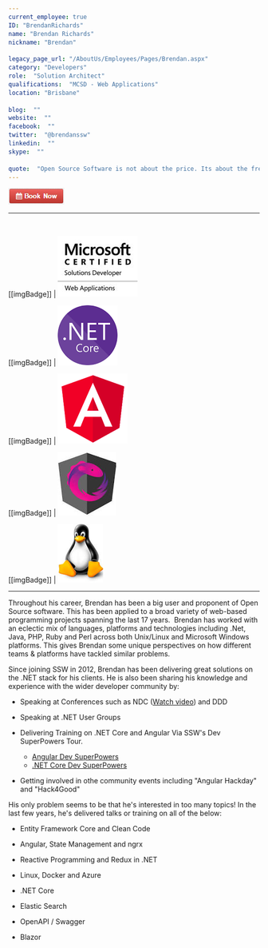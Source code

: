 ```yaml
---
current_employee: true
ID: "BrendanRichards"
name: "Brendan Richards"
nickname: "Brendan"

legacy_page_url: "/AboutUs/Employees/Pages/Brendan.aspx"
category: "Developers"
role:  "Solution Architect"
qualifications:  "MCSD - Web Applications"
location: "Brisbane"

blog:  ""
website:  ""
facebook:  ""
twitter:  "@brendanssw"
linkedin:  ""
skype:  ""

quote:  "Open Source Software is not about the price. Its about the freedom to use and improve your tools."
---
```


 [ ![BookNow.png](./Images/Bio/BookNow.png)](http://veethere.com/With/BrendanRichards) 
  
---
<br/>

[[imgBadge]]
| ![Microsoft Certified Solutions Developer](./Images/Bio/MCSD_2013(rgb)_1477.jpg) 

[[imgBadge]]
| ![dotnetcore.png](./Images/Bio/dotnetcore.png) 

[[imgBadge]]
| ![angular.png](./Images/Bio/angular.png) 

[[imgBadge]]
| ![ngrx.jpg](./Images/Bio/ngrx.jpg) 

[[imgBadge]]
| ![liinux.jpg](./Images/Bio/liinux.jpg) 

----


Throughout his career, Brendan has been a big user and proponent of Open Source software. This has been applied to a broad variety of web-based programming projects spanning the last 17 years.  Brendan has worked with an eclectic mix of languages, platforms and technologies including .Net, Java, PHP, Ruby and Perl across both Unix/Linux and Microsoft Windows platforms. This gives Brendan some unique perspectives on how different teams & platforms have tackled similar problems.  

Since joining SSW in 2012, Brendan has been delivering great solutions on the .NET stack for his clients. He is also been sharing his knowledge and experience with the wider developer community by:  

* Speaking at Conferences such as NDC ([Watch video](https://www.youtube.com/watch?v=fGmbXCrgKtg)) and DDD   

* Speaking at .NET User Groups  

* Delivering Training on .NET Core and Angular Via SSW's Dev SuperPowers Tour.  
   * [Angular Dev SuperPowers](https://www.ssw.com.au/ssw/Events/Training/Angular-Superpowers-Tour.aspx)  
   * [.NET Core Dev SuperPowers](https://www.ssw.com.au/ssw/Events/Training/NET-Core-Superpowers-Tour.aspx)  

* Getting involved in othe community events including "Angular Hackday" and "Hack4Good"  

His only problem seems to be that he's interested in too many topics! In the last few years, he's delivered talks or training on all of the below:  

* Entity Framework Core and Clean Code  

* Angular, State Management and ngrx  

* Reactive Programming and Redux in .NET  

* Linux, Docker and Azure  

* .NET Core  

* Elastic Search  

* OpenAPI / Swagger  

* Blazor

